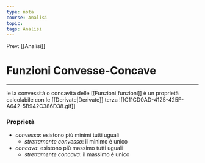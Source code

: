 ```yaml
---
type: nota
course: Analisi
topic: 
tags: Analisi
---
```


Prev: [[Analisi]]

# Funzioni Convesse-Concave
---
le la convessità o concavità delle [[Funzioni|funzioni]]  è un proprietà calcolabile con le [[Derivate|Derivate]] terza 
![[C11CD0AD-4125-425F-A642-5B942C386D38.gif]]
### Proprietà
- _convessa_: esistono più minimi tutti uguali 
	-   _strettamente convesso_: il minimo è unico 
- _concava_: esistono più massimo tutti uguali 
	-   _strettamente concava_: il massimo è unico 

